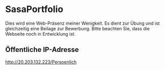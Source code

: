 # SasaPortfolio

Dies wird eine Web-Präsenz meiner Wenigkeit. Es dient zur Übung und ist gleichzeitig eine Beilage zur Bewerbung.
Bitte beachten Sie, dass die Webseite noch in Entwicklung ist.

## Öffentliche IP-Adresse

http://20.203.132.223/Persoenlich
